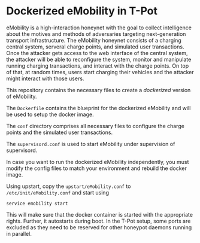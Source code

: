 # Dockerized eMobility in T-Pot

eMobility is a high-interaction honeynet with the goal to collect intelligence about the motives and methods of adversaries targeting next-generation transport infrastructure. The eMobility honeynet consists of a charging central system, serveral charge points, and simulated user transactions. Once the attacker gets access to the web interface of the central system, the attacker will be able to reconfigure the system, monitor and manipulate running charging transactions, and interact with the charge points. On top of that, at random times, users start charging their vehicles  and the attacker might interact with those users.

This repository contains the necessary files to create a *dockerized* version of eMobility. 

The `Dockerfile` contains the blueprint for the dockerized eMobility and will be used to setup the docker image.  

The `conf` directory comprises all necessary files to configure the charge points and the simulated user transactions. 

The `supervisord.conf` is used to start eMobility under supervision of supervisord. 

In case you want to run the dockerized eMobility independently, you must modify the config files to match your environment and rebuild the docker image.

Using upstart, copy the `upstart/eMobility.conf` to `/etc/init/eMobility.conf` and start using

`service emobility start`

This will make sure that the docker container is started with the appropriate rights. Further, it autostarts during boot. In the T-Pot setup, some ports are excluded as they need to be reserved for other honeypot daemons running in parallel.

